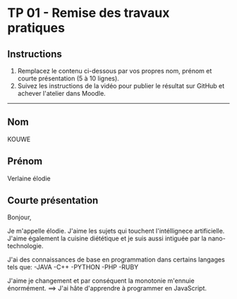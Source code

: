 # TP 01 - Remise des travaux pratiques

## Instructions

1. Remplacez le contenu ci-dessous par vos propres nom, prénom et courte présentation (5 à 10 lignes).
2. Suivez les instructions de la vidéo pour publier le résultat sur GitHub et achever l'atelier dans Moodle.

---

## Nom

KOUWE

## Prénom

Verlaine élodie

## Courte présentation

Bonjour,

Je m'appelle élodie.
J'aime les sujets qui touchent l'intéllignece artificielle.
J'aime également la cuisine diététique et je suis aussi intiguée par la nano-technologie.

J'ai des connaissances de base en programmation dans certains langages tels que: 
-JAVA
-C++
-PYTHON
-PHP
-RUBY

J'aime je changement et par conséquent la monotonie m'ennuie énormément.
==> J'ai hâte d'apprendre à programmer en JavaScript.
